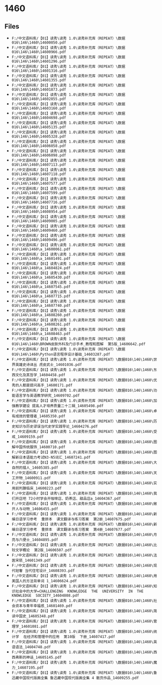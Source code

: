 # 1460

## Files

- `F:/中文语料库/【01】读秀\读秀 1.0\读秀补充库（REPEAT）\数据016\146\1460\14600050.pdf`
- `F:/中文语料库/【01】读秀\读秀 1.0\读秀补充库（REPEAT）\数据016\146\1460\14600966.pdf`
- `F:/中文语料库/【01】读秀\读秀 1.0\读秀补充库（REPEAT）\数据016\146\1460\14601296.pdf`
- `F:/中文语料库/【01】读秀\读秀 1.0\读秀补充库（REPEAT）\数据016\146\1460\14601316.pdf`
- `F:/中文语料库/【01】读秀\读秀 1.0\读秀补充库（REPEAT）\数据016\146\1460\14601355.pdf`
- `F:/中文语料库/【01】读秀\读秀 1.0\读秀补充库（REPEAT）\数据016\146\1460\14601873.pdf`
- `F:/中文语料库/【01】读秀\读秀 1.0\读秀补充库（REPEAT）\数据016\146\1460\14602855.pdf`
- `F:/中文语料库/【01】读秀\读秀 1.0\读秀补充库（REPEAT）\数据016\146\1460\14603160.pdf`
- `F:/中文语料库/【01】读秀\读秀 1.0\读秀补充库（REPEAT）\数据016\146\1460\14604698.pdf`
- `F:/中文语料库/【01】读秀\读秀 1.0\读秀补充库（REPEAT）\数据016\146\1460\14605135.pdf`
- `F:/中文语料库/【01】读秀\读秀 1.0\读秀补充库（REPEAT）\数据016\146\1460\14605328.pdf`
- `F:/中文语料库/【01】读秀\读秀 1.0\读秀补充库（REPEAT）\数据016\146\1460\14606058.pdf`
- `F:/中文语料库/【01】读秀\读秀 1.0\读秀补充库（REPEAT）\数据016\146\1460\14606098.pdf`
- `F:/中文语料库/【01】读秀\读秀 1.0\读秀补充库（REPEAT）\数据016\146\1460\14607113.pdf`
- `F:/中文语料库/【01】读秀\读秀 1.0\读秀补充库（REPEAT）\数据016\146\1460\14607118.pdf`
- `F:/中文语料库/【01】读秀\读秀 1.0\读秀补充库（REPEAT）\数据016\146\1460\14607577.pdf`
- `F:/中文语料库/【01】读秀\读秀 1.0\读秀补充库（REPEAT）\数据016\146\1460\14607599.pdf`
- `F:/中文语料库/【01】读秀\读秀 1.0\读秀补充库（REPEAT）\数据016\146\1460\14607716.pdf`
- `F:/中文语料库/【01】读秀\读秀 1.0\读秀补充库（REPEAT）\数据016\146\1460\14608954.pdf`
- `F:/中文语料库/【01】读秀\读秀 1.0\读秀补充库（REPEAT）\数据016\146\1460\14609005.pdf`
- `F:/中文语料库/【01】读秀\读秀 1.0\读秀补充库（REPEAT）\数据016\146\1460\14609460.pdf`
- `F:/中文语料库/【01】读秀\读秀 1.0\读秀补充库（REPEAT）\数据016\146\1460\14609496.pdf`
- `F:/中文语料库/【01】读秀\读秀 1.0\读秀补充库（REPEAT）\数据016\146\1460\a_14600061.pdf`
- `F:/中文语料库/【01】读秀\读秀 1.0\读秀补充库（REPEAT）\数据016\146\1460\a_14601491.pdf`
- `F:/中文语料库/【01】读秀\读秀 1.0\读秀补充库（REPEAT）\数据016\146\1460\a_14604824.pdf`
- `F:/中文语料库/【01】读秀\读秀 1.0\读秀补充库（REPEAT）\数据016\146\1460\a_14605430.pdf`
- `F:/中文语料库/【01】读秀\读秀 1.0\读秀补充库（REPEAT）\数据016\146\1460\a_14607545.pdf`
- `F:/中文语料库/【01】读秀\读秀 1.0\读秀补充库（REPEAT）\数据016\146\1460\a_14607715.pdf`
- `F:/中文语料库/【01】读秀\读秀 1.0\读秀补充库（REPEAT）\数据016\146\1460\a_14607740.pdf`
- `F:/中文语料库/【01】读秀\读秀 1.0\读秀补充库（REPEAT）\数据016\146\1460\a_14608260.pdf`
- `F:/中文语料库/【01】读秀\读秀 1.0\读秀补充库（REPEAT）\数据016\146\1460\a_14608261.pdf`
- `F:/中文语料库/【01】读秀\读秀 1.0\读秀补充库（REPEAT）\数据016\146\1460\a_14608463.pdf`
- `F:/中文语料库/【01】读秀\读秀 1.0\读秀补充库（REPEAT）\数据016\146\1460\BROWN皮肤外科及门诊手术_教程和图解  第5版_14606642.pdf`
- `F:/中文语料库/【01】读秀\读秀 1.0\读秀补充库（REPEAT）\数据016\146\1460\Python语言程序设计基础_14603287.pdf`
- `F:/中文语料库/【01】读秀\读秀 1.0\读秀补充库（REPEAT）\数据016\146\1460\世界英雄史诗译丛 虎皮武士_14601036.pdf`
- `F:/中文语料库/【01】读秀\读秀 1.0\读秀补充库（REPEAT）\数据016\146\1460\东西文化及其哲学_14604458.pdf`
- `F:/中文语料库/【01】读秀\读秀 1.0\读秀补充库（REPEAT）\数据016\146\1460\优秀的人都是提问高手_14600171.pdf`
- `F:/中文语料库/【01】读秀\读秀 1.0\读秀补充库（REPEAT）\数据016\146\1460\功能语言学与英语教学研究_14609702.pdf`
- `F:/中文语料库/【01】读秀\读秀 1.0\读秀补充库（REPEAT）\数据016\146\1460\加强教学建设 提高人才培养质量二十二辑_14605498.pdf`
- `F:/中文语料库/【01】读秀\读秀 1.0\读秀补充库（REPEAT）\数据016\146\1460\卓有成效的管理者_14605350.pdf`
- `F:/中文语料库/【01】读秀\读秀 1.0\读秀补充库（REPEAT）\数据016\146\1460\历史知识与历史谬误当代史学实践导论_14604276.pdf`
- `F:/中文语料库/【01】读秀\读秀 1.0\读秀补充库（REPEAT）\数据016\146\1460\受戒_14609159.pdf`
- `F:/中文语料库/【01】读秀\读秀 1.0\读秀补充库（REPEAT）\数据016\146\1460\图解中国传统服饰_14600710.pdf`
- `F:/中文语料库/【01】读秀\读秀 1.0\读秀补充库（REPEAT）\数据016\146\1460\图解新日本语能力考试N3-N5词汇_14607241.pdf`
- `F:/中文语料库/【01】读秀\读秀 1.0\读秀补充库（REPEAT）\数据016\146\1460\大自然的猎人_14605385.pdf`
- `F:/中文语料库/【01】读秀\读秀 1.0\读秀补充库（REPEAT）\数据016\146\1460\天工开物_14600911.pdf`
- `F:/中文语料库/【01】读秀\读秀 1.0\读秀补充库（REPEAT）\数据016\146\1460\实用前列腺临床_14600223.pdf`
- `F:/中文语料库/【01】读秀\读秀 1.0\读秀补充库（REPEAT）\数据016\146\1460\我们开店吧 72小时学会开咖啡店、奶茶店、甜品店a_14604367.pdf`
- `F:/中文语料库/【01】读秀\读秀 1.0\读秀补充库（REPEAT）\数据016\146\1460\敞开人与动物_14606455.pdf`
- `F:/中文语料库/【01】读秀\读秀 1.0\读秀补充库（REPEAT）\数据016\146\1460\新编日语学习参考  重排本  课文翻译与练习答案  第2册_14607675.pdf`
- `F:/中文语料库/【01】读秀\读秀 1.0\读秀补充库（REPEAT）\数据016\146\1460\新编日语学习参考  重排本  课文翻译与练习答案  第4册_14607677.pdf`
- `F:/中文语料库/【01】读秀\读秀 1.0\读秀补充库（REPEAT）\数据016\146\1460\月亮与六便士_14604895.pdf`
- `F:/中文语料库/【01】读秀\读秀 1.0\读秀补充库（REPEAT）\数据016\146\1460\比较文学概论  第2版_14606507.pdf`
- `F:/中文语料库/【01】读秀\读秀 1.0\读秀补充库（REPEAT）\数据016\146\1460\法医宋慈_14601349.pdf`
- `F:/中文语料库/【01】读秀\读秀 1.0\读秀补充库（REPEAT）\数据016\146\1460\现代轻奢 当代住宅设计_14608393.pdf`
- `F:/中文语料库/【01】读秀\读秀 1.0\读秀补充库（REPEAT）\数据016\146\1460\用美国人的方法背单词 1_14606624.pdf`
- `F:/中文语料库/【01】读秀\读秀 1.0\读秀补充库（REPEAT）\数据016\146\1460\知识社会中的大学=CHALLENGING  KNOWLEDGE  THE  UNIVERSITY  IN  THE  KNOWLEDGE  SOCIETY_14604808.pdf`
- `F:/中文语料库/【01】读秀\读秀 1.0\读秀补充库（REPEAT）\数据016\146\1460\社会资本与青年幸福感_14601469.pdf`
- `F:/中文语料库/【01】读秀\读秀 1.0\读秀补充库（REPEAT）\数据016\146\1460\简读中国史_14605348.pdf`
- `F:/中文语料库/【01】读秀\读秀 1.0\读秀补充库（REPEAT）\数据016\146\1460\管理学_14601081.pdf`
- `F:/中文语料库/【01】读秀\读秀 1.0\读秀补充库（REPEAT）\数据016\146\1460\统计学  在经济和管理中的应用  第10版  下册_14607417.pdf`
- `F:/中文语料库/【01】读秀\读秀 1.0\读秀补充库（REPEAT）\数据016\146\1460\英语语法_14604748.pdf`
- `F:/中文语料库/【01】读秀\读秀 1.0\读秀补充库（REPEAT）\数据016\146\1460\西西弗斯的神话_14605145.pdf`
- `F:/中文语料库/【01】读秀\读秀 1.0\读秀补充库（REPEAT）\数据016\146\1460\魔力_14607195.pdf`
- `F:/中文语料库/【01】读秀\读秀 1.0\读秀补充库（REPEAT）\数据016\146\1460\鲁迅藏中国现代版画全集 鲁迅藏中国现代版画全集 4 散页作品_14609255.pdf`
